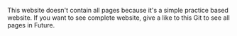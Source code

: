 This website doesn't contain all pages because it's a simple practice based website.
If you want to see complete website, give a like to this Git to see all pages in Future.
